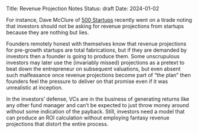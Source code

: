 Title: Revenue Projection Notes
Status: draft
Date: 2024-01-02

For instance, Dave McClure of [500 Startups](http://500.co) recently went on a tirade noting that investors should not be asking for revenue projections from startups because they are nothing but lies.

Founders remotely honest with themselves know that revenue projections for pre-growth startups are total fabrications, but if they are demanded by investors then a founder is going to produce them. Some unscrupulous investors may later use the (invariably missed) projections as a pretext to beat down the entrepreneur on subsequent valuations, but even absent such malfeasance once revenue projections become part of “the plan” then founders feel the pressure to deliver on that promise even if it was unrealistic at inception.

In the investors’ defense, VCs are in the business of generating returns like any other fund manager and can’t be expected to just throw money around without some indication of the payback. Still, investors need a model that can produce an ROI calculation without employing fantasy revenue projections that distort the entire process.
